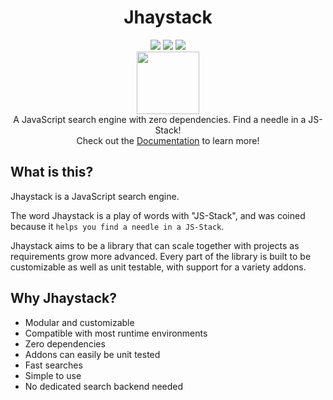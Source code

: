 <div align="center">
  <h1>Jhaystack</h1>
  <img src="https://img.shields.io/github/license/fukurosan/jhaystack" style="display:inline-block;">
  <img src="https://img.shields.io/npm/v/jhaystack?color=1" style="display:inline-block;">
  <img src="https://img.shields.io/badge/code_style-prettier-ff69b4.svg?style=flat-square" style="display:inline-block;">
  <br />
  <img src="https://fukurosan.github.io/Jhaystack/logo.png" style="width:100px;">
  <br />
  A JavaScript search engine with zero dependencies. Find a needle in a JS-Stack!
  <br>
  Check out the <a target="_blank" href="https://fukurosan.github.io/Jhaystack/">Documentation</a> to learn more!
</div>

## What is this?
Jhaystack is a JavaScript search engine.

The word Jhaystack is a play of words with "JS-Stack", and was coined because it `helps you find a needle in a JS-Stack`.

Jhaystack aims to be a library that can scale together with projects as requirements grow more advanced. Every part of the library is built to be customizable as well as unit testable, with support for a variety addons. 

## Why Jhaystack?
- Modular and customizable
- Compatible with most runtime environments
- Zero dependencies
- Addons can easily be unit tested
- Fast searches
- Simple to use
- No dedicated search backend needed

